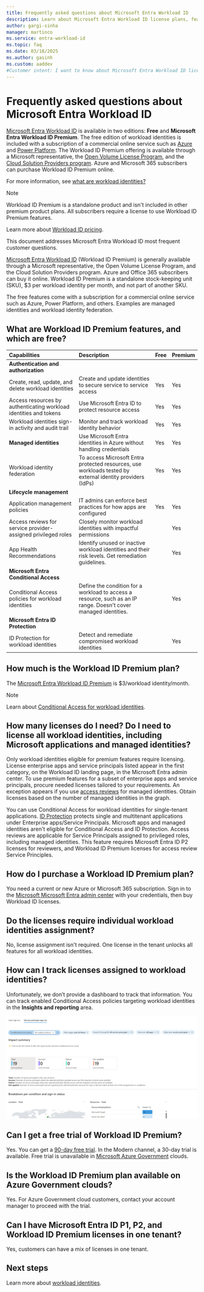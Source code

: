 ```yaml
---
title: Frequently asked questions about Microsoft Entra Workload ID
description: Learn about Microsoft Entra Workload ID license plans, features, and capabilities.
author: gargi-sinha
manager: martinco
ms.service: entra-workload-id
ms.topic: faq
ms.date: 03/18/2025
ms.author: gasinh
ms.custom: aaddev
#Customer intent: I want to know about Microsoft Entra Workload ID licensing plans.
---
```


# Frequently asked questions about Microsoft Entra Workload ID

[Microsoft Entra Workload ID](workload-identities-overview.md) is available in two editions: **Free** and **Microsoft Entra Workload ID Premium**. The free edition of workload identities is included with a subscription of a commercial online service such as [Azure](https://azure.microsoft.com/) and [Power Platform](https://powerplatform.microsoft.com/). The Workload ID Premium offering is available through a Microsoft representative, the [Open Volume License Program](https://www.microsoft.com/licensing/how-to-buy/how-to-buy), and the [Cloud Solution Providers program](/azure/lighthouse/concepts/cloud-solution-provider). Azure and Microsoft 365 subscribers can purchase Workload ID Premium online.

For more information, see [what are workload identities?](workload-identities-overview.md)

   >[!NOTE]
   > Workload ID Premium is a standalone product and isn't included in other premium product plans. All subscribers require a license to use Workload ID Premium features.

Learn more about [Workload ID pricing](https://www.microsoft.com/security/business/identity-access/microsoft-entra-workload-identities#office-StandaloneSKU-k3hubfz).

This document addresses Microsoft Entra Workload ID most frequent customer questions.  

[Microsoft Entra Workload ID](workload-identities-overview.md) (Workload ID Premium) is generally available through a Microsoft representative, the Open Volume License Program, and the Cloud Solution Providers program. Azure and Office 365 subscribers can buy it online. Workload ID Premium is a standalone stock-keeping unit (SKU), $3 per workload identity per month, and not part of another SKU. 

The free features come with a subscription for a commercial online service such as Azure, Power Platform, and others. Examples are managed identities and workload identity federation.

## What are Workload ID Premium features, and which are free? 

|Capabilities | Description | Free | Premium |                 
|:--------|:----------|:------------|:-----------|
| **Authentication and authorization**|  | | |
| Create, read, update, and delete workload identities  | Create and update identities to secure service to service access  | Yes |  Yes |
| Access resources by authenticating workload identities and tokens |  Use Microsoft Entra ID to protect resource access |  Yes|  Yes |
| Workload identities sign-in activity and audit trail |  Monitor and track workload identity behavior  |  Yes |  Yes |
| **Managed identities**| Use Microsoft Entra identities in Azure without handling credentials |  Yes| Yes |
| Workload identity federation | To access Microsoft Entra protected resources, use workloads tested by external identity providers (IdPs) | Yes | Yes |
|**Lifecycle management**|    |    |   |
| Application management policies | IT admins can enforce best practices for how apps are configured | Yes | Yes |
|Access reviews for service provider-assigned privileged roles  | Closely monitor workload identities with impactful permissions |    |  Yes |
| App Health Recommendations | Identify unused or inactive workload identities and their risk levels. Get remediation guidelines. |  | Yes |
|  **Microsoft Entra Conditional Access**     |   |   |    
| Conditional Access policies for workload identities |Define the condition for a workload to access a resource, such as an IP range. Doesn't cover managed identities. | |  Yes | 
|**Microsoft Entra ID Protection**  |  | |
|ID Protection for workload identities  | Detect and remediate compromised workload identities | | Yes |

## How much is the Workload ID Premium plan? 

The [Microsoft Entra Workload ID Premium](https://www.microsoft.com/security/business/identity-access/microsoft-entra-workload-identities#office-StandaloneSKU-k3hubfz) is $3/workload identity/month.

   >[!Note]
   >Learn about [Conditional Access for workload identities](~/identity/conditional-access/workload-identity.md).

## How many licenses do I need? Do I need to license all workload identities, including Microsoft applications and managed identities? 

Only workload identities eligible for premium features require licensing. License enterprise apps and service principals listed appear in the first category, on the Workload ID landing page, in the Microsoft Entra admin center. To use premium features for a subset of enterprise apps and service principals, procure needed licenses tailored to your requirements. An exception appears if you use [access reviews](~/id-governance/privileged-identity-management/pim-create-roles-and-resource-roles-review.md) for managed identities. Obtain licenses based on the number of managed identities in the graph.

You can use Conditional Access for workload identities for single-tenant applications. [ID Protection](~/id-protection/concept-workload-identity-risk.md) protects single and multitenant applications under Enterprise apps/Service Principals. Microsoft apps and managed identities aren't eligible for Conditional Access and ID Protection. Access reviews are applicable for Service Principals assigned to privileged roles, including managed identities. This feature requires Microsoft Entra ID P2 licenses for reviewers, and Workload ID Premium licenses for access review Service Principles.  

## How do I purchase a Workload ID Premium plan?

You need a current or new Azure or Microsoft 365 subscription. Sign in to the [Microsoft Microsoft Entra admin center](https://entra.microsoft.com/) with your credentials, then buy Workload ID licenses.

## Do the licenses require individual workload identities assignment? 

No, license assignment isn't required. One license in the tenant unlocks all features for all workload identities.

## How can I track licenses assigned to workload identities? 

Unfortunately, we don’t provide a dashboard to track that information. You can track enabled Conditional Access policies targeting workload identities in the **Insights and reporting** area. 

   ![Screenshot of the impact summary under Service Principal sign-ins.](media/workload-identities-faqs/insights-and-reportin.png)

## Can I get a free trial of Workload ID Premium? 

Yes. You can get a [90-day free trial](https://entra.microsoft.com/#view/Microsoft_Azure_ManagedServiceIdentity/WorkloadIdentitiesBlade). In the Modern channel, a 30-day trial is available. Free trial is unavailable in [Microsoft Azure Government](https://azure.microsoft.com/global-infrastructure/government/) clouds.

## Is the Workload ID Premium plan available on Azure Government clouds? 

Yes. For Azure Government cloud customers, contact your account manager to proceed with the trial.

<a name='is-it-possible-to-have-a-mix-of-azure-ad-premium-p1-azure-ad-premium-p2-and-workload-identities-premium-licenses-in-one-tenant'></a>

## Can I have Microsoft Entra ID P1, P2, and Workload ID Premium licenses in one tenant?

Yes, customers can have a mix of licenses in one tenant.

## Next steps

Learn more about [workload identities](workload-identities-overview.md).
